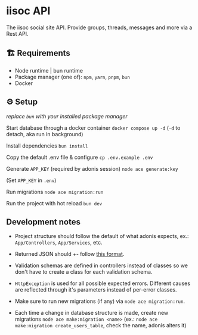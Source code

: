 # iisoc API

The iisoc social site API. Provide groups, threads, messages and more via a Rest API.

## 🏗️ Requirements

- Node runtime | bun runtime
- Package manager (one of): `npm`, `yarn`, `pnpm`, `bun`
- Docker

## ⚙️ Setup
*replace `bun` with your installed package manager*

Start database through a docker container
`docker compose up -d`
(`-d` to detach, aka run in background)

Install dependencies
`bun install`

Copy the default .env file & configure
`cp .env.example .env`

Generate `APP_KEY` (required by adonis session)
`node ace generate:key`

(Set `APP_KEY` in `.env`)

Run migrations
`node ace migration:run`

Run the project with hot reload
`bun dev`

## Development notes

- Project structure should follow the default of what adonis expects, ex.: `App/Controllers`, `App/Services`, etc.

- Returned JSON should +- follow [this format](https://gist.github.com/Wertik/d4c6c138305672876751ce44e9ae3e63).

- Validation schemas are defined in controllers instead of classes so we don't have to create a class for each validation schema.

- `HttpException` is used for all possible expected errors. Different causes are reflected through it's parameters instead of per-error classes.

- Make sure to run new migrations (if any) via `node ace migration:run`.

- Each time a change in database structure is made, create new migrations `node ace make:migration <name>` (ex.: `node ace make:migration create_users_table`, check the name, adonis alters it)
